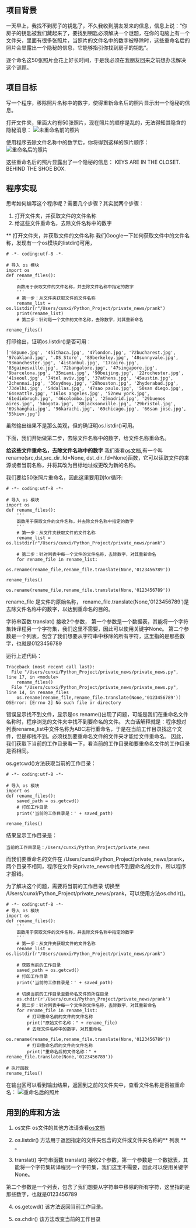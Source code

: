 ## 项目背景

一天早上，我找不到房子的钥匙了，不久我收到朋友发来的信息，信息上说：“你房子的钥匙被我们藏起来了，要找到钥匙必须解决一个谜题，在你的电脑上有一个文件夹，里面有很多张照片，当照片的文件名中的数字被移除时，这些重命名后的照片会显露出一个隐秘的信息，它能够指引你找到房子的钥匙”。

逐个命名这50张照片会花上好长时间，于是我必须在我朋友回来之前想办法解决这个谜题。

## 项目目标

写一个程序，移除照片名称中的数字，使得重新命名后的照片显示出一个隐秘的信息。

打开文件夹，里面大约有50张照片，现在照片的顺序是乱的，无法得知其隐含的隐秘消息：
![未重命名前的照片](/image/original.png)

使用程序去除文件名称中的数字后，你将得到这样的照片顺序：
![重命名后的照片](/image/new.png)

这些重命名后的照片显露出了一个隐秘的信息：
KEYS ARE IN THE CLOSET. BEHIND THE SHOE BOX.


## 程序实现

思考如何编写这个程序呢？需要几个步骤？其实就两个步骤：
1. 打开文件夹，并获取文件的文件名称
2. 给这些文件重命名，去除文件名称中的数字

** 打开文件夹，并获取文件的文件名称
我们Google一下如何获取文件中的文件名称，发现有一个os模块的listdir()可用，
```
# -*- coding:utf-8 -*-

# 导入 os 模块
import os
def rename_files():
    '''
    函数用于获取文件的文件名称，并去除文件名称中指定的数字
    '''
    # 第一步：从文件夹获取文件的文件名称
    rename_list = os.listdir(r"/Users/cunxi/Python_Project/private_news/prank")
    print(rename_list)
    # 第二步：针对每一个文件的文件名称，去除数字，对其重新命名

rename_files()
```

打印输出，证明os.listdir()是否可用：
```
['68pune.jpg', '45ithaca.jpg', '47london.jpg', '72bucharest.jpg', '97oakland.jpg', '.DS_Store', '89berkeley.jpg', '48sunnyvale.jpg', '93manchester.jpg', '4istanbul.jpg', '17cairo.jpg', '83gainesville.jpg', '72bangalore.jpg', '47singapore.jpg', '9barcelona.jpg', '35miami.jpg', '90beijing.jpg', '22rochester.jpg', '41seoul.jpg', '74tel aviv.jpg', '37athens.jpg', '45austin.jpg', '2chennai.jpg', '36sydney.jpg', '28houston.jpg', '2hyderabad.jpg', '73delhi.jpg', '54dallas.jpg', '47sao paulo.jpg', '50san diego.jpg', '64seattle.jpg', '16los angeles.jpg', '52new york.jpg', '61edinbrugh.jpg', '46colombo.jpg', '25madrid.jpg', '29buenos aires.jpg', '5bogota.jpg', '88jacksonville.jpg', '29bristol.jpg', '69shanghai.jpg', '96karachi.jpg', '69chicago.jpg', '66san jose.jpg', '55kiev.jpg']
```

虽然输出结果不是那么美观，但的确证明os.listdir()可用。

下面，我们开始做第二步，去除文件名称中的数字，给文件名称重命名。

**给这些文件重命名，去除文件名称中的数字**
我们查看[os文档](https://docs.python.org/3.6/library/os.html),有一个叫rename(src,dst,src_dir_fd=None, dst_dir_fd=None)函数，它可以读取文件的来源或者当前名称，并将其改为目标地址或更改为新的名称。

我们要给50张照片重命名，因此这里要用到for循环:
```
# -*- coding:utf-8 -*-

# 导入 os 模块
import os
def rename_files():
    '''
    函数用于获取文件的文件名称，并去除文件名称中指定的数字
    '''
    # 第一步：从文件夹获取文件的文件名称
    rename_list = os.listdir(r"/Users/cunxi/Python_Project/private_news/prank")

    # 第二步：针对列表中每一个文件的文件名称，去除数字，对其重新命名
    for rename_file in rename_list:
        os.rename(rename_file,rename_file.translate(None,'0123456789'))

rename_files()
```

```
os.rename(rename_file,rename_file.translate(None,'0123456789'))
```
rename_file 是文件的原始名称，
rename_file.translate(None,'0123456789')是去除文件名称中的数字，以达到重命名的目的。

字符串函数 translat() 接收2个参数，
第一个参数是一个数据表，其能将一个字符集转译程另一个字符集，我们这里不需要，因此可以使用关键字None。
第二个参数是一个列表，包含了我们想要从字符串中移除的所有字符，这里指的是那些数字，也就是0123456789

运行上述代码：
```
Traceback (most recent call last):
  File "/Users/cunxi/Python_Project/private_news/private_news.py", line 17, in <module>
    rename_files()
  File "/Users/cunxi/Python_Project/private_news/private_news.py", line 14, in rename_files
    os.rename(rename_file,rename_file.translate(None,'0123456789'))
OSError: [Errno 2] No such file or directory
```

错误显示找不到文件，显示是os.rename()出现了问题，可能是我们在重命名文件名称时，程序浏览的文件夹中找不到要命名的文件。
大白话解释就是：程序想对列表rename_list中文件名称为ABC进行重命名，于是在当前工作目录找这个文件，但是却找不到。必须找到要重命名文件的文件夹才能给文件重命名。
因此，我们获取下当前的工作目录看一下，看当前的工作目录和要重命名文件的工作目录是否相同。

os.getcwd()方法获取当前的工作目录：
```
# -*- coding:utf-8 -*-

# 导入 os 模块
import os
def rename_files():
    saved_path = os.getcwd()
    # 打印工作目录
    print('当前的工作目录是：' + saved_path)

rename_files()
```

结果显示工作目录是：
```
当前的工作目录是：/Users/cunxi/Python_Project/private_news
```

而我们要重命名的文件在 /Users/cunxi/Python_Project/private_news/prank，两个目录不相同，程序在文件夹private_news中找不到要命名的文件，所以程序才报错。

为了解决这个问题，需要将当前的工作目录 切换至 /Users/cunxi/Python_Project/private_news/prank，可以使用方法os.chdir()。

```
# -*- coding:utf-8 -*-
# 导入 os 模块
import os
def rename_files():
    '''
    函数用于获取文件的文件名称，并去除文件名称中指定的数字
    '''
    # 第一步：从文件夹获取文件的文件名称
    rename_list = os.listdir(r"/Users/cunxi/Python_Project/private_news/prank")

    # 获取当前的工作目录
    saved_path = os.getcwd()
    # 打印工作目录
    print('当前的工作目录是：' + saved_path)

    # 切换当前的工作目录至要命名文件的所在目录
    os.chdir(r'/Users/cunxi/Python_Project/private_news/prank')
    # 第二步：针对列表中每一个文件的文件名称，去除数字，对其重新命名
    for rename_file in rename_list:
        # 打印重命名前的文件的文件名称
        print("原始文件名称：" + rename_file)
        # 去除文件名称中的数字，对其重命名
        os.rename(rename_file,rename_file.translate(None,'0123456789'))
        # 打印重命名后的文件的文件名称
        print("重命名后的文件名称：" + rename_file.translate(None,'0123456789'))

# 执行函数
rename_files()
```

在输出区可以看到输出结果，返回到之前的文件夹中，查看文件名称是否被重命名：
![重命名后的照片](/image/new.png)


## 用到的库和方法

1. os文件
os文件的其他方法请查看[os文档](https://docs.python.org/3.6/library/os.html)

2. os.listdir()
方法用于返回指定的文件夹包含的文件或文件夹名称的** 列表 ** 。

3. translat()
字符串函数 translat() 接收2个参数，第一个参数是一个数据表，其能将一个字符集转译程另一个字符集，我们这里不需要，因此可以使用关键字None。

第二个参数是一个列表，包含了我们想要从字符串中移除的所有字符，这里指的是那些数字，也就是0123456789

4. os.getcwd()
该方法返回当前工作目录。

5. os.chdir()
该方法改变当前的工作目录



